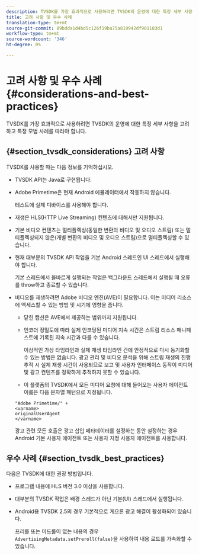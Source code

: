 ```yaml
---
description: TVSDK를 가장 효과적으로 사용하려면 TVSDK의 운영에 대한 특정 세부 사항을 고려하고 특정 모범 사례를 따라야 합니다.
title: 고려 사항 및 우수 사례
translation-type: tm+mt
source-git-commit: 89bdda1d4bd5c126f19ba75a819942df901183d1
workflow-type: tm+mt
source-wordcount: '346'
ht-degree: 0%

---
```



# 고려 사항 및 우수 사례{#considerations-and-best-practices}

TVSDK를 가장 효과적으로 사용하려면 TVSDK의 운영에 대한 특정 세부 사항을 고려하고 특정 모범 사례를 따라야 합니다.

## {#section_tvsdk_considerations} 고려 사항

TVSDK를 사용할 때는 다음 정보를 기억하십시오.

* TVSDK API는 Java로 구현됩니다.
* Adobe Primetime은 현재 Android 에뮬레이터에서 작동하지 않습니다.

   테스트에 실제 디바이스를 사용해야 합니다.
* 재생은 HLS(HTTP Live Streaming) 컨텐츠에 대해서만 지원됩니다.
* 기본 비디오 컨텐츠는 멀티플렉싱(동일한 변환의 비디오 및 오디오 스트림) 또는 멀티플렉싱되지 않은(개별 변환의 비디오 및 오디오 스트림)으로 멀티플렉싱할 수 있습니다.
* 현재 대부분의 TVSDK API 작업을 기본 Android 스레드인 UI 스레드에서 실행해야 합니다.

   기본 스레드에서 올바르게 실행되는 작업은 백그라운드 스레드에서 실행될 때 오류를 throw하고 종료할 수 있습니다.
* 비디오를 재생하려면 Adobe 비디오 엔진(AVE)이 필요합니다. 이는 미디어 리소스에 액세스할 수 있는 방법 및 시기에 영향을 줍니다.

   * 닫힌 캡션은 AVE에서 제공하는 범위까지 지원됩니다.
   * 인코더 정밀도에 따라 실제 인코딩된 미디어 지속 시간은 스트림 리소스 매니페스트에 기록된 지속 시간과 다를 수 있습니다.

      이상적인 가상 타임라인과 실제 재생 타임라인 간에 안정적으로 다시 동기화할 수 있는 방법은 없습니다. 광고 관리 및 비디오 분석을 위해 스트림 재생의 진행 추적 시 실제 재생 시간이 사용되므로 보고 및 사용자 인터페이스 동작이 미디어 및 광고 컨텐츠를 정확하게 추적하지 못할 수 있습니다.
   * 이 플랫폼의 TVSDK에서 모든 미디어 요청에 대해 들어오는 사용자 에이전트 이름은 다음 문자열 패턴으로 지정됩니다.

   ```
   "Adobe Primetime/" + 
   <varname>
   originalUserAgent
   </varname> 
   ```

   광고 관련 모든 호출은 광고 삽입 메타데이터를 설정하는 동안 설정하는 경우 Android 기본 사용자 에이전트 또는 사용자 지정 사용자 에이전트를 사용합니다.

## 우수 사례 {#section_tvsdk_best_practices}

다음은 TVSDK에 대한 권장 방법입니다.

* 프로그램 내용에 HLS 버전 3.0 이상을 사용합니다.
* 대부분의 TVSDK 작업은 배경 스레드가 아닌 기본(UI) 스레드에서 실행됩니다.
* Android용 TVSDK 2.5의 경우 기본적으로 게으른 광고 해결이 활성화되어 있습니다.

   프리롤 또는 미드롤이 없는 내용의 경우 `AdvertisingMetadata.setPreroll(false)`을 사용하여 내용 로드를 가속화할 수 있습니다.
